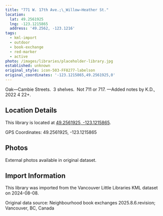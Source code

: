 ```yaml
---
title: "771 W. 17th Ave.;\_Willow—Heather St."
location:
  lat: 49.2561925
  lng: -123.1215865
  address: '49.2562, -123.1216'
tags:
  - kml-import
  - outdoor
  - book-exchange
  - red-marker
  - active
photo: /images/libraries/placeholder-library.jpg
established: unknown
original_style: icon-503-FF8277-labelson
original_coordinates: '-123.1215865,49.2561925,0'
---
```

Oak—Cambie Streets.  3 shelves.  
Not 711 or 717. 
—Added notes by K.D., 2022 4 22+.

## Location Details

This library is located at [49.2561925, -123.1215865](https://www.google.com/maps?q=49.2561925,-123.1215865).

GPS Coordinates: 49.2561925, -123.1215865

## Photos

External photos available in original dataset.

## Import Information

This library was imported from the Vancouver Little Libraries KML dataset on 2024-08-08.

Original data source: Neighbourhood book exchanges 2025.8.6.revision; Vancouver, BC, Canada
